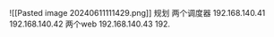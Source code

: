 ![[Pasted image 20240611111429.png]]
规划
两个调度器
192.168.140.41
192.168.140.42
两个web
192.168.140.43
192.